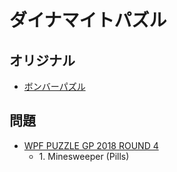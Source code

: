 # ダイナマイトパズル

## オリジナル
- [ボンバーパズル](minesweeper.md)

## 問題
- [WPF PUZZLE GP 2018 ROUND 4](../questions/wpfpgp2018_4.md)
	- 1\. Minesweeper (Pills)
